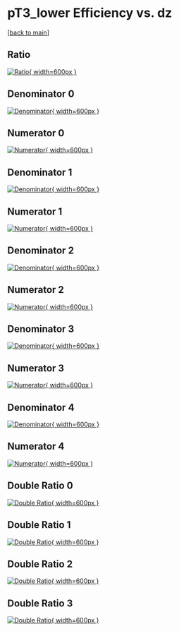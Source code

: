 # pT3_lower Efficiency vs. dz

[[back to main](./)]



## Ratio

[![Ratio](../mtv/var/pT3_lower_loweta_13_1_eff_dz.png){ width=600px }](../mtv/var/pT3_lower_loweta_13_1_eff_dz.pdf)

## Denominator 0

[![Denominator](../mtv/den/pT3_lower_loweta_13_1_eff_dz_den0.png){ width=600px }](../mtv/den/pT3_lower_loweta_13_1_eff_dz_den0.pdf)

## Numerator 0

[![Numerator](../mtv/num/pT3_lower_loweta_13_1_eff_dz_num0.png){ width=600px }](../mtv/num/pT3_lower_loweta_13_1_eff_dz_num0.pdf)

## Denominator 1

[![Denominator](../mtv/den/pT3_lower_loweta_13_1_eff_dz_den1.png){ width=600px }](../mtv/den/pT3_lower_loweta_13_1_eff_dz_den1.pdf)

## Numerator 1

[![Numerator](../mtv/num/pT3_lower_loweta_13_1_eff_dz_num1.png){ width=600px }](../mtv/num/pT3_lower_loweta_13_1_eff_dz_num1.pdf)

## Denominator 2

[![Denominator](../mtv/den/pT3_lower_loweta_13_1_eff_dz_den2.png){ width=600px }](../mtv/den/pT3_lower_loweta_13_1_eff_dz_den2.pdf)

## Numerator 2

[![Numerator](../mtv/num/pT3_lower_loweta_13_1_eff_dz_num2.png){ width=600px }](../mtv/num/pT3_lower_loweta_13_1_eff_dz_num2.pdf)

## Denominator 3

[![Denominator](../mtv/den/pT3_lower_loweta_13_1_eff_dz_den3.png){ width=600px }](../mtv/den/pT3_lower_loweta_13_1_eff_dz_den3.pdf)

## Numerator 3

[![Numerator](../mtv/num/pT3_lower_loweta_13_1_eff_dz_num3.png){ width=600px }](../mtv/num/pT3_lower_loweta_13_1_eff_dz_num3.pdf)

## Denominator 4

[![Denominator](../mtv/den/pT3_lower_loweta_13_1_eff_dz_den4.png){ width=600px }](../mtv/den/pT3_lower_loweta_13_1_eff_dz_den4.pdf)

## Numerator 4

[![Numerator](../mtv/num/pT3_lower_loweta_13_1_eff_dz_num4.png){ width=600px }](../mtv/num/pT3_lower_loweta_13_1_eff_dz_num4.pdf)

## Double Ratio 0

[![Double Ratio](../mtv/ratio/pT3_lower_loweta_13_1_eff_dz_ratio0.png){ width=600px }](../mtv/ratio/pT3_lower_loweta_13_1_eff_dz_ratio0.pdf)

## Double Ratio 1

[![Double Ratio](../mtv/ratio/pT3_lower_loweta_13_1_eff_dz_ratio1.png){ width=600px }](../mtv/ratio/pT3_lower_loweta_13_1_eff_dz_ratio1.pdf)

## Double Ratio 2

[![Double Ratio](../mtv/ratio/pT3_lower_loweta_13_1_eff_dz_ratio2.png){ width=600px }](../mtv/ratio/pT3_lower_loweta_13_1_eff_dz_ratio2.pdf)

## Double Ratio 3

[![Double Ratio](../mtv/ratio/pT3_lower_loweta_13_1_eff_dz_ratio3.png){ width=600px }](../mtv/ratio/pT3_lower_loweta_13_1_eff_dz_ratio3.pdf)

